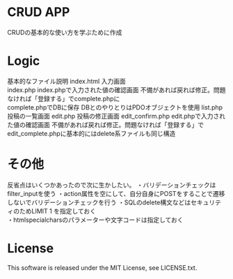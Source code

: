 # CRUD APP
CRUDの基本的な使い方を学ぶために作成
 
# Logic
基本的なファイル説明
index.html 入力画面  
index.php index.phpで入力された値の確認画面 不備があれば戻れば修正。問題なければ「登録する」でcomplete.phpに  
complete.phpでDBに保存 DBとのやりとりはPDOオブジェクトを使用
list.php　投稿の一覧画面 
edit.php 投稿の修正画面
edit_confirm.php edit.phpで入力された値の確認画面 不備があれば戻れば修正。問題なければ「登録する」でedit_complete.phpに基本的にはdelete系ファイルも同じ構造
 
# その他
反省点はいくつかあったので次に生かしたい。
・バリデーションチェックはfilter_inputを使う 
・action属性を空にして、自分自身にPOSTをすることで遷移しないでバリデーションチェックを行う 
・SQLのdelete構文などはセキュリティのためLIMIT 1 を指定しておく  
・htmlspecialcharsのパラメーターや文字コードは指定しておく  
 
# License
This software is released under the MIT License, see LICENSE.txt.
